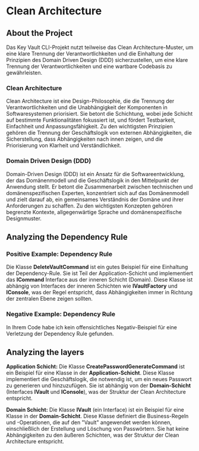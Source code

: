 # Clean Architecture

## About the Project

Das Key Vault CLI-Projekt nutzt teilweise das Clean Architecture-Muster, um eine klare Trennung der Verantwortlichkeiten und die Einhaltung der Prinzipien des Domain Driven Design (DDD) sicherzustellen, um eine klare Trennung der Verantwortlichkeiten und eine wartbare Codebasis zu gewährleisten.

### Clean Architecture

Clean Architecture ist eine Design-Philosophie, die die Trennung der Verantwortlichkeiten und die Unabhängigkeit der Komponenten in Softwaresystemen priorisiert. Sie betont die Schichtung, wobei jede Schicht auf bestimmte Funktionalitäten fokussiert ist, und fördert Testbarkeit, Einfachheit und Anpassungsfähigkeit. Zu den wichtigsten Prinzipien gehören die Trennung der Geschäftslogik von externen Abhängigkeiten, die Sicherstellung, dass Abhängigkeiten nach innen zeigen, und die Priorisierung von Klarheit und Verständlichkeit.

### Domain Driven Design (DDD)

Domain-Driven Design (DDD) ist ein Ansatz für die Softwareentwicklung, der das Domänenmodell und die Geschäftslogik in den Mittelpunkt der Anwendung stellt. Er betont die Zusammenarbeit zwischen technischen und domänenspezifischen Experten, konzentriert sich auf das Domänenmodell und zielt darauf ab, ein gemeinsames Verständnis der Domäne und ihrer Anforderungen zu schaffen. Zu den wichtigsten Konzepten gehören begrenzte Kontexte, allgegenwärtige Sprache und domänenspezifische Designmuster.

## Analyzing the Dependency Rule

### Positive Example: Dependency Rule

Die Klasse **DeleteVaultCommand** ist ein gutes Beispiel für eine Einhaltung der Dependency-Rule. 
Sie ist Teil der Application-Schicht und implementiert das **ICommand** Interface aus der inneren Schicht (Domain). 
Diese Klasse ist abhängig von Interfaces der inneren Schichten wie **IVaultFactory** und **IConsole**, was der Regel 
entspricht, dass Abhängigkeiten immer in Richtung der zentralen Ebene zeigen sollten.

### Negative Example: Dependency Rule

In Ihrem Code habe ich kein offensichtliches Negativ-Beispiel für eine Verletzung der Dependency Rule gefunden.

## Analyzing the layers

**Application Schicht:** Die Klasse **CreatePasswordGenerateCommand** ist ein Beispiel für eine Klasse in der
**Application-Schicht**. Diese Klasse implementiert die Geschäftslogik, die notwendig ist, um ein neues Passwort zu generieren und hinzuzufügen. Sie ist abhängig von der **Domain-Schicht** (Interfaces **IVault** und **IConsole**), was der Struktur der Clean Architecture entspricht.

**Domain Schicht:** Die Klasse **IVault** (ein Interface) ist ein Beispiel für eine Klasse in der **Domain-Schicht**. Diese Klasse definiert die Business-Regeln und -Operationen, die auf den "Vault" angewendet werden können, einschließlich der Erstellung und Löschung von Passwörtern. Sie hat keine Abhängigkeiten zu den äußeren Schichten, was der Struktur der Clean Architecture entspricht.
